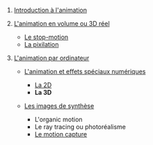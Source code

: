 1. [Introduction à l'animation](index.md)

1. [L'animation en volume ou 3D réel](envolume.md)

    - [Le stop-motion](stopmotion.md)
    - [La pixilation](pixilation.md)
    
2. [L'animation par ordinateur](parordinateur.md)

    - [L'animation et effets spéciaux numériques](numerique.md)
    
        * [La 2D](2d.md)
        * **La 3D**
        
    - [Les images de synthèse](imagesdesynthèse.md)    
        * L'organic motion
        * Le ray tracing ou photoréalisme
        * [Le motion capture](motioncapture.md)
